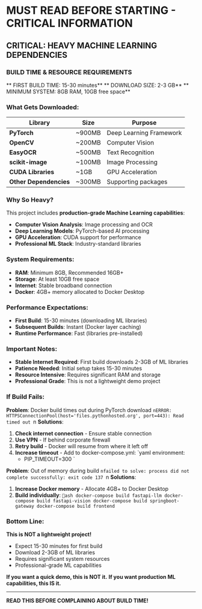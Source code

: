 #  MUST READ BEFORE STARTING - CRITICAL INFORMATION

##  **CRITICAL: HEAVY MACHINE LEARNING DEPENDENCIES**

###  **BUILD TIME & RESOURCE REQUIREMENTS**

** FIRST BUILD TIME: 15-30 minutes**
** DOWNLOAD SIZE: 2-3 GB**
** MINIMUM SYSTEM: 8GB RAM, 10GB free space**

###  **What Gets Downloaded:**

| Library | Size | Purpose |
|---------|------|---------|
| **PyTorch** | ~900MB | Deep Learning Framework |
| **OpenCV** | ~200MB | Computer Vision |
| **EasyOCR** | ~500MB | Text Recognition |
| **scikit-image** | ~100MB | Image Processing |
| **CUDA Libraries** | ~1GB | GPU Acceleration |
| **Other Dependencies** | ~300MB | Supporting packages |

###  **Why So Heavy?**

This project includes **production-grade Machine Learning capabilities**:
- **Computer Vision Analysis**: Image processing and OCR
- **Deep Learning Models**: PyTorch-based AI processing
- **GPU Acceleration**: CUDA support for performance
- **Professional ML Stack**: Industry-standard libraries

###  **System Requirements:**

- **RAM**: Minimum 8GB, Recommended 16GB+
- **Storage**: At least 10GB free space
- **Internet**: Stable broadband connection
- **Docker**: 4GB+ memory allocated to Docker Desktop

###  **Performance Expectations:**

- **First Build**: 15-30 minutes (downloading ML libraries)
- **Subsequent Builds**: Instant (Docker layer caching)
- **Runtime Performance**: Fast (libraries pre-installed)

###  **Important Notes:**

- **Stable Internet Required**: First build downloads 2-3GB of ML libraries
- **Patience Needed**: Initial setup takes 15-30 minutes
- **Resource Intensive**: Requires significant RAM and storage
- **Professional Grade**: This is not a lightweight demo project

###  **If Build Fails:**

**Problem**: Docker build times out during PyTorch download
``nERROR: HTTPSConnectionPool(host='files.pythonhosted.org', port=443): Read timed out
``n
**Solutions**:
1. **Check internet connection** - Ensure stable connection
2. **Use VPN** - If behind corporate firewall
3. **Retry build** - Docker will resume from where it left off
4. **Increase timeout** - Add to docker-compose.yml:
   `yaml
   environment:
     - PIP_TIMEOUT=300
   `

**Problem**: Out of memory during build
``nfailed to solve: process did not complete successfully: exit code 137
``n
**Solutions**:
1. **Increase Docker memory** - Allocate 4GB+ to Docker Desktop
2. **Build individually**:
   `ash
   docker-compose build fastapi-llm
   docker-compose build fastapi-vision
   docker-compose build springboot-gateway
   docker-compose build frontend
   `

###  **Bottom Line:**

**This is NOT a lightweight project!**
- Expect 15-30 minutes for first build
- Download 2-3GB of ML libraries
- Requires significant system resources
- Professional-grade ML capabilities

**If you want a quick demo, this is NOT it.**
**If you want production ML capabilities, this IS it.**

---

**READ THIS BEFORE COMPLAINING ABOUT BUILD TIME!** 
